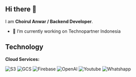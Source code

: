 ## Hi there 👋

I am **Choirul Anwar / Backend Developer**.

- 🔭 I’m currently working on Technopartner Indonesia

## Technology

**Cloud Services:**

![S3](https://img.shields.io/badge/Storage-S3-informational?style=flat&logo=amazon-s3&logoColor=white&color=6aa6f8)
![GCS](https://img.shields.io/badge/Google-Storage-informational?style=flat&logo=googlecloudstorage&logoColor=white&color=6aa6f8)
![Firebase](https://img.shields.io/badge/Google-Firebase-informational?style=flat&logo=firebase&logoColor=white&color=6aa6f8)
![OpenAI](https://img.shields.io/badge/AI-OpenAI-informational?style=flat&logo=openai&logoColor=white&color=6aa6f8)
![Youtube](https://img.shields.io/badge/Google-Youtube-informational?style=flat&logo=youtube&logoColor=white&color=6aa6f8)
![Whatshapp](https://img.shields.io/badge/Meta-Whatshapp-informational?style=flat&logo=whatshapp&logoColor=white&color=6aa6f8)
